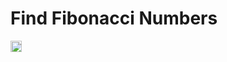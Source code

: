 # Find Fibonacci Numbers

<p align="left">
  <a href="LICENSE.md">
    <img src="../assest/fullview.png" alt="License: MIT" height="18">
  </a>
</p>
